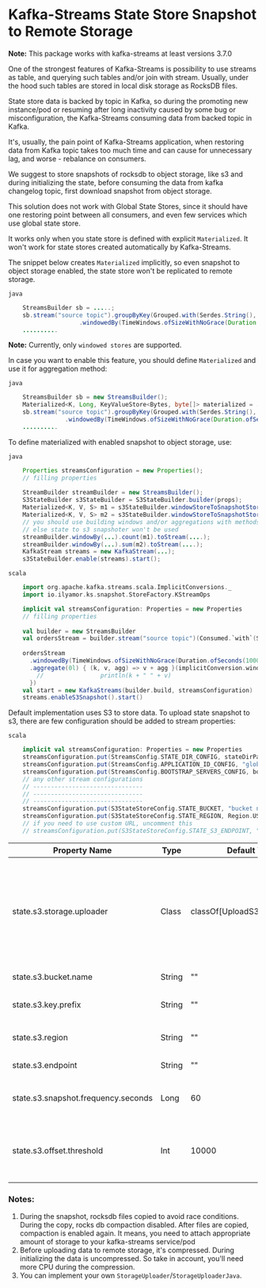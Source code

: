 Kafka-Streams State Store Snapshot to Remote Storage
============================================

__Note:__ This package works with kafka-streams at least versions 3.7.0

One of the strongest features of Kafka-Streams is possibility to use streams as table, and querying such tables and/or join with stream.
Usually, under the hood such tables are stored in local disk storage as RocksDB files.

State store data is backed by topic in Kafka, so during the promoting new instance/pod or resuming after long inactivity caused by some bug or misconfiguration,
the Kafka-Streams consuming data from backed topic in Kafka.

It's, usually, the pain point of Kafka-Streams application, when restoring data from Kafka topic takes too much time and can cause for unnecessary lag, and worse - rebalance on consumers.

We suggest to store snapshots of rocksdb to object storage, like s3 and during initializing the state, before consuming the data from kafka changelog topic, first download snapshot from object storage.

This solution does not work with Global State Stores, since it should have one restoring point between all consumers, and even few services which use global state store.

It works only when you state store is defined with explicit `Materialized`. 
It won't work for state stores created automatically by Kafka-Streams.

The snippet below creates `Materialized` implicitly, so even snapshot to object storage enabled, the state store won't be replicated to remote storage.

`java`
```java
    StreamsBuilder sb = .....;
    sb.stream("source topic").groupByKey(Grouped.with(Serdes.String(), Serdes.String()))
                    .windowedBy(TimeWindows.ofSizeWithNoGrace(Duration.ofSeconds(5))).count();
    ..........
```

__Note:__ Currently, only `windowed stores` are supported.

In case you want to enable this feature, you should define `Materialized` and use it for aggregation method:

`java`
```java
    StreamsBuilder sb = new StreamsBuilder();
    Materialized<K, Long, KeyValueStore<Bytes, byte[]> materialized = .....;
    sb.stream("source topic").groupByKey(Grouped.with(Serdes.String(), Serdes.String()))
                .windowedBy(TimeWindows.ofSizeWithNoGrace(Duration.ofSeconds(5))).count(materialized);
    ..........
```

To define materialized with enabled snapshot to object storage, use:

`java`
```java
    Properties streamsConfiguration = new Properties();
    // filling properties
    
    StreamBuilder streamBuilder = new StreamsBuilder();
    S3StateBuilder s3StateBuilder = S3StateBuilder.builder(props);
    Materialized<K, V, S> m1 = s3StateBuilder.windowStoreToSnapshotStore(keySerde, valueSerde);
    Materialized<K, V, S> m2 = s3StateBuilder.windowStoreToSnapshotStore(keySerde, valueSerde);
    // you should use building windows and/or aggregations with methods receiving Materialized,
    // else state to s3 snapshoter won't be used
    streamBuilder.windowBy(...).count(m1).toStream(....);
    streamBuilder.windowBy(...).sum(m2).toStream(....);
    KafkaStream streams = new KafkaStream(...);
    s3StateBuilder.enable(streams).start();
```


`scala`
```scala
    import org.apache.kafka.streams.scala.ImplicitConversions._
    import io.ilyamor.ks.snapshot.StoreFactory.KStreamOps

    implicit val streamsConfiguration: Properties = new Properties
    // filling properties
  
    val builder = new StreamsBuilder
    val ordersStream = builder.stream("source topic")(Consumed.`with`(Serdes.String(), Serdes.Long())).groupByKey
    
    ordersStream
      .windowedBy(TimeWindows.ofSizeWithNoGrace(Duration.ofSeconds(1000000)))
      .aggregate(0l) { (k, v, agg) => v + agg }(implicitConversion.windowStoreToSnapshotStore).toStream.foreach((k, v) => {
        //                println(k + " " + v)
      })
    val start = new KafkaStreams(builder.build, streamsConfiguration)
    streams.enableS3Snapshot().start()
```

Default implementation uses S3 to store data. To upload state snapshot to s3, there are few configuration should be added to stream properties:


`scala`
```scala
    implicit val streamsConfiguration: Properties = new Properties
    streamsConfiguration.put(StreamsConfig.STATE_DIR_CONFIG, stateDirPath)
    streamsConfiguration.put(StreamsConfig.APPLICATION_ID_CONFIG, "global-stores-test")
    streamsConfiguration.put(StreamsConfig.BOOTSTRAP_SERVERS_CONFIG, bootstrapServers)
    // any other stream configurations
    // -------------------------------
    // -------------------------------
    // -------------------------------
    streamsConfiguration.put(S3StateStoreConfig.STATE_BUCKET, "bucket name")
    streamsConfiguration.put(S3StateStoreConfig.STATE_REGION, Region.US_EAST_1.id)
    // if you need to use custom URL, uncomment this
    // streamsConfiguration.put(S3StateStoreConfig.STATE_S3_ENDPOINT, "custom s3 endpoint url or minio URL")
```


| Property Name                       | Type   | Default Value                   | Required | Description                                                                                                                                                                      |
|-------------------------------------|--------|---------------------------------|----------|----------------------------------------------------------------------------------------------------------------------------------------------------------------------------------|
| state.s3.storage.uploader           | Class  | classOf[UploadS3ClientForStore] | __V__    | class to use for upload data to storage. Should implements `StorageUploader` trait in scala or `StorageUploaderJava` interface for java folks and should have empty constructor. |
| state.s3.bucket.name                | String | ""                              |          | S3 bucket to use to store state store.                                                                                                                                           |
| state.s3.key.prefix                 | String | ""                              |          | S3 bucket key prefix (a.k.a. sub folder) to store state store.                                                                                                                   |
| state.s3.region                     | String | ""                              |          | S3 region to use where to store state store.                                                                                                                                     |
| state.s3.endpoint                   | String | ""                              |          | Custom S3 endpoint (like MinIO).                                                                                                                                                 |
| state.s3.snapshot.frequency.seconds | Long   | 60                              |          | The frequency to flush state store to object storage in seconds.                                                                                                                 |
| state.s3.offset.threshold           | Int    | 10000                           |          | The threshold to restore data from s3. If the value is less, than restoring from kafka. Should be grater than 100.                                                               |

### Notes:

1. During the snapshot, rocksdb files copied to avoid race conditions. During the copy, rocks db compaction disabled. After files are copied, compaction is enabled again.
    It means, you need to attach appropriate amount of storage to your kafka-streams service/pod
2. Before uploading data to remote storage, it's compressed. During initializing the data is uncompressed. So take in account, you'll need more CPU during the compression.
3. You can implement your own `StorageUploader`/`StorageUploaderJava`.